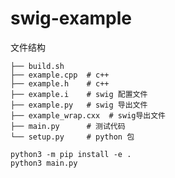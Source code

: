 # swig-example

文件结构

```
├── build.sh
├── example.cpp  # c++
├── example.h    # c++
├── example.i    # swig 配置文件
├── example.py   # swig 导出文件
├── example_wrap.cxx  # swig导出文件
├── main.py      # 测试代码
└── setup.py     # python 包
```

``` 安装使用
python3 -m pip install -e .
python3 main.py
```
